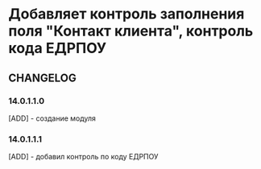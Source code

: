 # Добавляет контроль заполнения поля "Контакт клиента", контроль кода ЕДРПОУ

## CHANGELOG

### 14.0.1.1.0

[ADD] - создание модуля

### 14.0.1.1.1

[ADD] - добавил контроль по коду ЕДРПОУ
